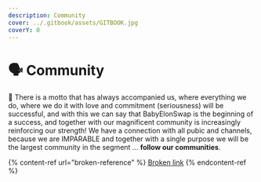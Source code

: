 ```yaml
---
description: Community
cover: ../.gitbook/assets/GITBOOK.jpg
coverY: 0
---
```


# 🗣 Community

:tada: There is a motto that has always accompanied us, where everything we do, where we do it with love and commitment (seriousness) will be successful, and with this we can say that BabyElonSwap is the beginning of a success, and together with our magnificent community is increasingly reinforcing our strength! We have a connection with all pubic and channels, because we are IMPARABLE and together with a single purpose we will be the largest community in the segment ... **follow our communities**.

{% content-ref url="broken-reference" %}
[Broken link](broken-reference)
{% endcontent-ref %}


